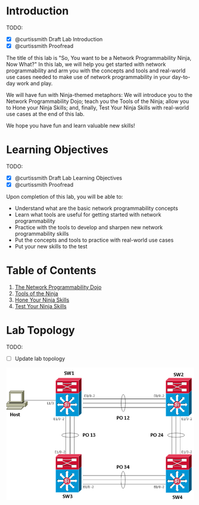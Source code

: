 # Introduction

TODO:

- [x] @curtissmith Draft Lab Introduction
- [x] @curtissmith Proofread

The title of this lab is "So, You want to be a Network Programmability Ninja, Now What?"  In this lab, we will help 
you get started with network programmability and arm you with the concepts and tools and real-world use cases needed to 
make use of network programmability in your day-to-day work and play.

We will have fun with Ninja-themed metaphors: We will introduce you to the Network Programmability Dojo; teach you 
the Tools of the Ninja; allow you to Hone your Ninja Skills; and, finally, Test Your Ninja Skills with real-world use 
cases at the end of this lab.

We hope you have fun and learn valuable new skills!

# Learning Objectives

TODO:

- [x] @curtissmith Draft Lab Learning Objectives
- [x] @curtissmith Proofread

Upon completion of this lab, you will be able to:

* Understand what are the basic network programmability concepts
* Learn what tools are useful for getting started with network programmability
* Practice with the tools to develop and sharpen new network programmability skills
* Put the concepts and tools to practice with real-world use cases
* Put your new skills to the test

# Table of Contents

1. [The Network Programmability Dojo](LTRDEV-1100-Guide-01.md)
2. [Tools of the Ninja](LTRDEV-1100-Guide-02.md)
3. [Hone Your Ninja Skills](LTRDEV-1100-Guide-03.md)
4. [Test Your Ninja Skills](LTRDEV-1100-Guide-04.md)

# Lab Topology

TODO:

- [ ] Update lab topology

![Lab Topology](assets/LTRDEV-1100-Topology.png)

